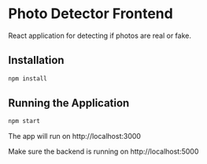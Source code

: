 # Photo Detector Frontend

React application for detecting if photos are real or fake.

## Installation

```bash
npm install
```

## Running the Application

```bash
npm start
```

The app will run on http://localhost:3000

Make sure the backend is running on http://localhost:5000

